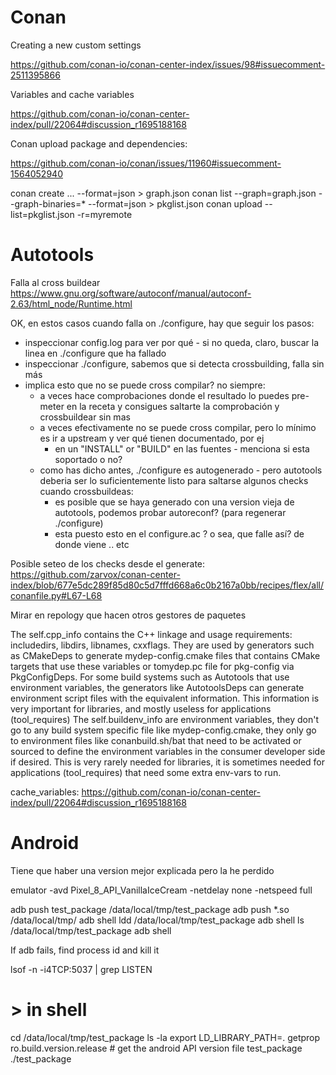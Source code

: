 # Conan

Creating a new custom settings
    
https://github.com/conan-io/conan-center-index/issues/98#issuecomment-2511395866


Variables and cache variables

https://github.com/conan-io/conan-center-index/pull/22064#discussion_r1695188168


Conan upload package and dependencies:

https://github.com/conan-io/conan/issues/11960#issuecomment-1564052940

conan create ... --format=json > graph.json
conan list --graph=graph.json --graph-binaries=* --format=json > pkglist.json
conan upload --list=pkglist.json -r=myremote



# Autotools

Falla al cross buildear
https://www.gnu.org/software/autoconf/manual/autoconf-2.63/html_node/Runtime.html

OK, en estos casos cuando falla on ./configure, hay que seguir los pasos:
- inspeccionar config.log para ver por qué - si no queda, claro, buscar la linea en ./configure que ha fallado
- inspeccionar ./configure, sabemos que si detecta crossbuilding, falla sin más
- implica esto que no se puede cross compilar? no siempre:
    - a veces hace comprobaciones donde el resultado lo puedes pre-meter en la receta y consigues saltarte la comprobación y crossbuildear sin mas
    - a veces efectivamente no se puede cross compilar, pero lo mínimo es ir a upstream y ver qué tienen documentado, por ej
        - en un "INSTALL" or "BUILD" en las fuentes - menciona si esta soportado o no?
    - como has dicho antes, ./configure es autogenerado - pero autotools deberia ser lo suficientemente listo para saltarse algunos checks cuando crossbuildeas:
        - es posible que se haya generado con una version vieja de autotools, podemos probar autoreconf? (para regenerar ./configure)
        - esta puesto esto en el configure.ac ? o sea, que falle así? de donde viene .. etc


Posible seteo de los checks desde el generate:
https://github.com/zarvox/conan-center-index/blob/677e5dc289f85d80c5d7fffd668a6c0b2167a0bb/recipes/flex/all/conanfile.py#L67-L68

Mirar en repology que hacen otros gestores de paquetes


The self.cpp_info contains the C++ linkage and usage requirements: includedirs, libdirs, libnames, cxxflags. They are used by generators such as CMakeDeps to generate mydep-config.cmake files that contains CMake targets that use these variables or tomydep.pc file for pkg-config via PkgConfigDeps. For some build systems such as Autotools that use environment variables, the generators like AutotoolsDeps can generate environment script files with the equivalent information. This information is very important for libraries, and mostly useless for applications (tool_requires)
The self.buildenv_info are environment variables, they don't go to any build system specific file like mydep-config.cmake, they only go to environment files like conanbuild.sh/bat that need to be activated or sourced to define the environment variables in the consumer developer side if desired. This is very rarely needed for libraries, it is sometimes needed for applications (tool_requires) that need some extra env-vars to run.


cache_variables:
    https://github.com/conan-io/conan-center-index/pull/22064#discussion_r1695188168


# Android

Tiene que haber una version mejor explicada pero la he perdido

emulator -avd Pixel_8_API_VanillaIceCream -netdelay none -netspeed full

adb push test_package /data/local/tmp/test_package
adb push *.so /data/local/tmp/
adb shell ldd /data/local/tmp/test_package
adb shell ls /data/local/tmp/test_package
adb shell

If adb fails, find process id and kill it

lsof -n -i4TCP:5037 | grep LISTEN

# > in shell

cd /data/local/tmp/test_package
ls -la
export LD_LIBRARY_PATH=.
getprop ro.build.version.release # get the android API version
file test_package
./test_package
